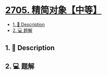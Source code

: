 # [2705. 精简对象【中等】](https://github.com/Tdahuyou/leetcode/tree/main/2705.%20%E7%B2%BE%E7%AE%80%E5%AF%B9%E8%B1%A1%E3%80%90%E4%B8%AD%E7%AD%89%E3%80%91)

<!-- region:toc -->
- [1. 📝 Description](#1--description)
- [2. 💻 题解](#2--题解)
<!-- endregion:toc -->

## 1. 📝 Description



## 2. 💻 题解

```

```



